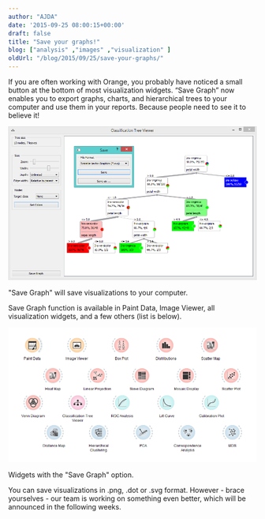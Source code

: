```yaml
---
author: "AJDA"
date: '2015-09-25 08:00:15+00:00'
draft: false
title: "Save your graphs!"
blog: ["analysis" ,"images" ,"visualization" ]
oldUrl: "/blog/2015/09/25/save-your-graphs/"
---
```


If you are often working with Orange, you probably have noticed a small button at the bottom of most visualization widgets. “Save Graph” now enables you to export graphs, charts, and hierarchical trees to your computer and use them in your reports. Because people need to see it to believe it!

![](blog-save-graph.png)

"Save Graph" will save visualizations to your computer.



Save Graph function is available in Paint Data, Image Viewer, all visualization widgets, and a few others (list is below).

![](blog-save-graph2.png)

Widgets with the "Save Graph" option.



You can save visualizations in .png, .dot or .svg format. However - brace yourselves - our team is working on something even better, which will be announced in the following weeks.
